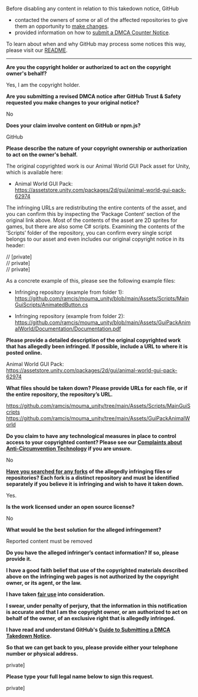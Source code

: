 Before disabling any content in relation to this takedown notice, GitHub
- contacted the owners of some or all of the affected repositories to give them an opportunity to [make changes](https://docs.github.com/en/github/site-policy/dmca-takedown-policy#a-how-does-this-actually-work).
- provided information on how to [submit a DMCA Counter Notice](https://docs.github.com/en/articles/guide-to-submitting-a-dmca-counter-notice).

To learn about when and why GitHub may process some notices this way, please visit our [README](https://github.com/github/dmca/blob/master/README.md#anatomy-of-a-takedown-notice).

---

**Are you the copyright holder or authorized to act on the copyright owner's behalf?**

Yes, I am the copyright holder.

**Are you submitting a revised DMCA notice after GitHub Trust & Safety requested you make changes to your original notice?**

No

**Does your claim involve content on GitHub or npm.js?**

GitHub

**Please describe the nature of your copyright ownership or authorization to act on the owner's behalf.**

The original copyrighted work is our Animal World GUI Pack asset for Unity, which is available here:

- Animal World GUI Pack: https://assetstore.unity.com/packages/2d/gui/animal-world-gui-pack-62974

The infringing URLs are redistributing the entire contents of the asset, and you can confirm this by inspecting the ‘Package Content’ section of the original link above. Most of the contents of the asset are 2D sprites for games, but there are also some C# scripts. Examining the contents of the ‘Scripts’ folder of the repository, you can confirm every single script belongs to our asset and even includes our original copyright notice in its header:

// [private]  
// private]  
// private]  

As a concrete example of this, please see the following example files:

- Infringing repository (example from folder 1): https://github.com/ramcis/mouma_unity/blob/main/Assets/Scripts/MainGuiScripts/AnimatedButton.cs

- Infringing repository (example from folder 2): https://github.com/ramcis/mouma_unity/blob/main/Assets/GuiPackAnimalWorld/Documentation/Documentation.pdf

**Please provide a detailed description of the original copyrighted work that has allegedly been infringed. If possible, include a URL to where it is posted online.**

Animal World GUI Pack: https://assetstore.unity.com/packages/2d/gui/animal-world-gui-pack-62974

**What files should be taken down? Please provide URLs for each file, or if the entire repository, the repository’s URL.**

https://github.com/ramcis/mouma_unity/tree/main/Assets/Scripts/MainGuiScripts  
https://github.com/ramcis/mouma_unity/tree/main/Assets/GuiPackAnimalWorld

**Do you claim to have any technological measures in place to control access to your copyrighted content? Please see our <a href="https://docs.github.com/articles/guide-to-submitting-a-dmca-takedown-notice#complaints-about-anti-circumvention-technology">Complaints about Anti-Circumvention Technology</a> if you are unsure.**

No

**<a href="https://docs.github.com/articles/dmca-takedown-policy#b-what-about-forks-or-whats-a-fork">Have you searched for any forks</a> of the allegedly infringing files or repositories? Each fork is a distinct repository and must be identified separately if you believe it is infringing and wish to have it taken down.**

Yes.

**Is the work licensed under an open source license?**

No

**What would be the best solution for the alleged infringement?**

Reported content must be removed

**Do you have the alleged infringer’s contact information? If so, please provide it.**

**I have a good faith belief that use of the copyrighted materials described above on the infringing web pages is not authorized by the copyright owner, or its agent, or the law.**

**I have taken <a href="https://www.lumendatabase.org/topics/22">fair use</a> into consideration.**

**I swear, under penalty of perjury, that the information in this notification is accurate and that I am the copyright owner, or am authorized to act on behalf of the owner, of an exclusive right that is allegedly infringed.**

**I have read and understand GitHub's <a href="https://docs.github.com/articles/guide-to-submitting-a-dmca-takedown-notice/">Guide to Submitting a DMCA Takedown Notice</a>.**

**So that we can get back to you, please provide either your telephone number or physical address.**

private]  

**Please type your full legal name below to sign this request.**

private]  
